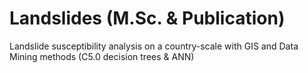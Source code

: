 # Landslides (M.Sc. & Publication)

Landslide susceptibility analysis on a country-scale with GIS and Data Mining methods (C5.0 decision trees & ANN)
